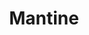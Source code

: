---
title: Mantine
description: >-
  Mantine is a robust library of React components designed to elevate both user and developer experiences. With a collection of over 100 highly customizable components and 50 hooks, Mantine aims to simplify the process of building dynamic applications.
opinion: >-
  pros: 
    - Focused on accessibility by ensuring components are usable by everyone, including those with disabilities
    - TypeScript support
    - Rich Component Library
    - Active community
    - Familiar UI Paradigms: If you're accustomed to Material UI or Chakra UI, you'll find Mantine's design principles and components familiar and easy to adapt to.

  cons: 
    - Limited Next.js 13 Router Support: The current version(v6.0.20) of Mantine has some compatibility issues with Next.js 13's app router.
    - Upcoming Breaking Changes: The future release(v7) aimed at supporting Next.js 13 will introduce significant architectural changes, transitioning from styled-components to a Styles API. This will require code adjustments.
    - Uses non-standard CSS syntax which might be confusing for some (e.g., fontSize = fz).







link: https://mantine.dev/
ring: assess
quadrant: languages-and-frameworks
businessModel:
  - open-source
projectIds:
  - chamber-cardio
---